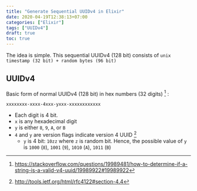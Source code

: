 ```yaml
---
title: "Generate Sequential UUIDv4 in Elixir"
date: 2020-04-19T12:38:13+07:00
categories: ["Elixir"]
tags: ["UUIDv4"]
draft: true
toc: true
---
```


The idea is simple. This sequential UUIDv4 (128 bit) consists of `unix timestamp (32 bit) + random bytes (96 bit)`

<!--more-->

## UUIDv4

Basic form of normal UUIDv4 (128 bit) in hex numbers (32 digits) [^1] :

```text
xxxxxxxx-xxxx-4xxx-yxxx-xxxxxxxxxxxx
```

- Each digit is 4 bit.
- `x` is any hexadecimal digit
- `y` is either `8`, `9`, `A`, or `B`
- `4` and `y` are version flags indicate version 4 UUID [^2]
    - `y` is 4 bit: `10zz` where `z` is random bit. Hence, the possible value of `y` is `1000` (`8`), `1001` (`9`), `1010` (`A`), `1011` (`B`)

[^1]: https://stackoverflow.com/questions/19989481/how-to-determine-if-a-string-is-a-valid-v4-uuid/19989922#19989922
[^2]: http://tools.ietf.org/html/rfc4122#section-4.4